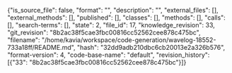 {"is_source_file": false, "format": "", "description": "", "external_files": [], "external_methods": [], "published": [], "classes": [], "methods": [], "calls": [], "search-terms": [], "state": 2, "file_id": 17, "knowledge_revision": 33, "git_revision": "8b2ac38f5cae3fbc00816cc52562cee878c475bc", "filename": "/home/kavia/workspace/code-generation/wavelog-18552-733a18ff/README.md", "hash": "32dd9adb210dbc6cb20013e2a326b576", "format-version": 4, "code-base-name": "default", "revision_history": [{"33": "8b2ac38f5cae3fbc00816cc52562cee878c475bc"}]}